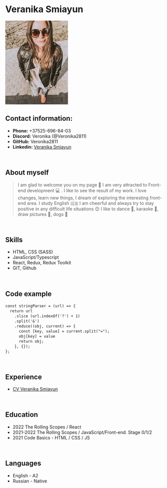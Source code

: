 # Veranika Smiayun

![foto](images/photo.jpg)
<br />

## Contact information:
- __Phone:__ +37525-696-84-03
- __Discord:__ Veronika (@Veronika2811)
- __GitHub:__ Veronika2811
- __Linkedin:__ [Veranika Smiayun](https://www.linkedin.com/in/veranika-smiayun-9a2297235/)
<br/>

## About myself
> I am glad to welcome you on my page 👋
I am very attracted to Front-end development 💻 . I like to see the result of my work. I love changes, learn new things, I dream of exploring the interesting front-end area.
I study English 🇬🇧
I am cheerful and always try to stay positive in any difficult life situations 😊
I like to dance 💃, karaoke 🎤, draw pictures 🎨, dogs 🐶  
<br/>

## Skills
- HTML, CSS (SASS)
- JavaScript/Typescript
- React, Redux, Redux Toolkit
- GIT, Github
<br/>

## Code example
````
const stringParser = (url) => {
  return url
    .slice (url.indexOf('?') + 1)
    .split('&')
    .reduce((obj, current) => {
      const [key, value] = current.split("=");
      obj[key] = value
      return obj;
    }, {});
};
````  
<br/>

## Experience
-  [CV Veranika Smiayun](https://veronika2811.github.io/rsschool-cv/cv)
<br/>

## Education
* 2022 The Rolling Scopes / React
* 2021-2022 The Rolling Scopes / JavaScript/Front-end. Stage 0/1/2
* 2021 Code Basics - HTML / CSS / JS
<br/>

## Languages
* English - A2
* Russian - Native